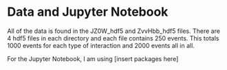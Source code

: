 # Data and Jupyter Notebook 

All of the data is found in the JZ0W_hdf5 and ZvvHbb_hdf5 files. There are 4 hdf5 files in each directory and each file contains 250 events. This totals 1000 events for each type of interaction and 2000 events all in all.

For the Jupyter Notebook, I am using [insert packages here]
